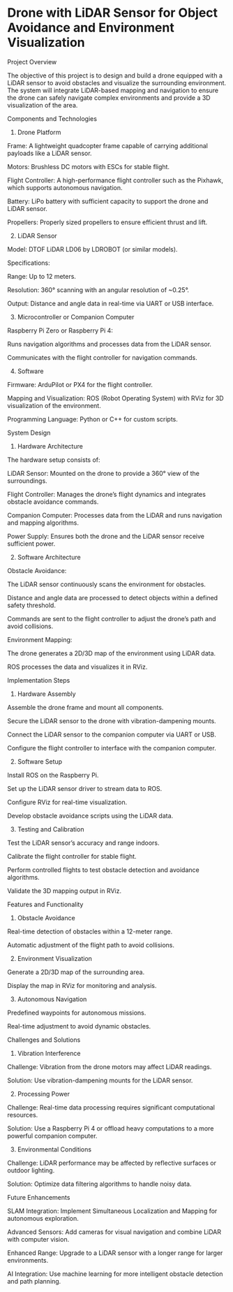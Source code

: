 # Drone with LiDAR Sensor for Object Avoidance and Environment Visualization

Project Overview

The objective of this project is to design and build a drone equipped with a LiDAR sensor to avoid obstacles and visualize the surrounding environment. The system will integrate LiDAR-based mapping and navigation to ensure the drone can safely navigate complex environments and provide a 3D visualization of the area.

Components and Technologies

1. Drone Platform

Frame: A lightweight quadcopter frame capable of carrying additional payloads like a LiDAR sensor.

Motors: Brushless DC motors with ESCs for stable flight.

Flight Controller: A high-performance flight controller such as the Pixhawk, which supports autonomous navigation.

Battery: LiPo battery with sufficient capacity to support the drone and LiDAR sensor.

Propellers: Properly sized propellers to ensure efficient thrust and lift.

2. LiDAR Sensor

Model: DTOF LiDAR LD06 by LDROBOT (or similar models).

Specifications:

Range: Up to 12 meters.

Resolution: 360° scanning with an angular resolution of ~0.25°.

Output: Distance and angle data in real-time via UART or USB interface.

3. Microcontroller or Companion Computer

Raspberry Pi Zero or Raspberry Pi 4:

Runs navigation algorithms and processes data from the LiDAR sensor.

Communicates with the flight controller for navigation commands.

4. Software

Firmware: ArduPilot or PX4 for the flight controller.

Mapping and Visualization: ROS (Robot Operating System) with RViz for 3D visualization of the environment.

Programming Language: Python or C++ for custom scripts.

System Design

1. Hardware Architecture

The hardware setup consists of:

LiDAR Sensor: Mounted on the drone to provide a 360° view of the surroundings.

Flight Controller: Manages the drone’s flight dynamics and integrates obstacle avoidance commands.

Companion Computer: Processes data from the LiDAR and runs navigation and mapping algorithms.

Power Supply: Ensures both the drone and the LiDAR sensor receive sufficient power.

2. Software Architecture

Obstacle Avoidance:

The LiDAR sensor continuously scans the environment for obstacles.

Distance and angle data are processed to detect objects within a defined safety threshold.

Commands are sent to the flight controller to adjust the drone’s path and avoid collisions.

Environment Mapping:

The drone generates a 2D/3D map of the environment using LiDAR data.

ROS processes the data and visualizes it in RViz.

Implementation Steps

1. Hardware Assembly

Assemble the drone frame and mount all components.

Secure the LiDAR sensor to the drone with vibration-dampening mounts.

Connect the LiDAR sensor to the companion computer via UART or USB.

Configure the flight controller to interface with the companion computer.

2. Software Setup

Install ROS on the Raspberry Pi.

Set up the LiDAR sensor driver to stream data to ROS.

Configure RViz for real-time visualization.

Develop obstacle avoidance scripts using the LiDAR data.

3. Testing and Calibration

Test the LiDAR sensor’s accuracy and range indoors.

Calibrate the flight controller for stable flight.

Perform controlled flights to test obstacle detection and avoidance algorithms.

Validate the 3D mapping output in RViz.

Features and Functionality

1. Obstacle Avoidance

Real-time detection of obstacles within a 12-meter range.

Automatic adjustment of the flight path to avoid collisions.

2. Environment Visualization

Generate a 2D/3D map of the surrounding area.

Display the map in RViz for monitoring and analysis.

3. Autonomous Navigation

Predefined waypoints for autonomous missions.

Real-time adjustment to avoid dynamic obstacles.

Challenges and Solutions

1. Vibration Interference

Challenge: Vibration from the drone motors may affect LiDAR readings.

Solution: Use vibration-dampening mounts for the LiDAR sensor.

2. Processing Power

Challenge: Real-time data processing requires significant computational resources.

Solution: Use a Raspberry Pi 4 or offload heavy computations to a more powerful companion computer.

3. Environmental Conditions

Challenge: LiDAR performance may be affected by reflective surfaces or outdoor lighting.

Solution: Optimize data filtering algorithms to handle noisy data.

Future Enhancements

SLAM Integration: Implement Simultaneous Localization and Mapping for autonomous exploration.

Advanced Sensors: Add cameras for visual navigation and combine LiDAR with computer vision.

Enhanced Range: Upgrade to a LiDAR sensor with a longer range for larger environments.

AI Integration: Use machine learning for more intelligent obstacle detection and path planning.
